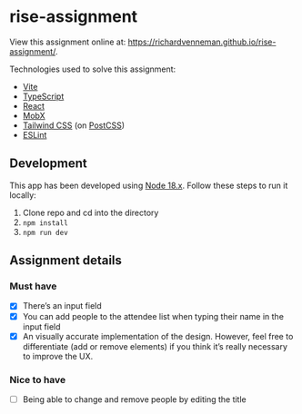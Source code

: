 # rise-assignment

View this assignment online at: https://richardvenneman.github.io/rise-assignment/.

Technologies used to solve this assignment:
- [Vite](https://vitejs.dev)
- [TypeScript](https://www.typescriptlang.org)
- [React](https://reactjs.org)
- [MobX](https://mobx.js.org/README.html)
- [Tailwind CSS](https://tailwindcss.com) (on [PostCSS](https://postcss.org))
- [ESLint](https://eslint.org)

## Development

This app has been developed using [Node 18.x](https://nodejs.org/en/). Follow these steps to run it locally:

1. Clone repo and cd into the directory
2. `npm install`
3. `npm run dev`

## Assignment details

### Must have

- [x] There’s an input field
- [x] You can add people to the attendee list when typing their name in the input field
- [x] An visually accurate implementation of the design. However, feel free to differentiate (add or remove elements) if you think it’s really necessary to improve the UX.

### Nice to have

- [ ] Being able to change and remove people by editing the title
